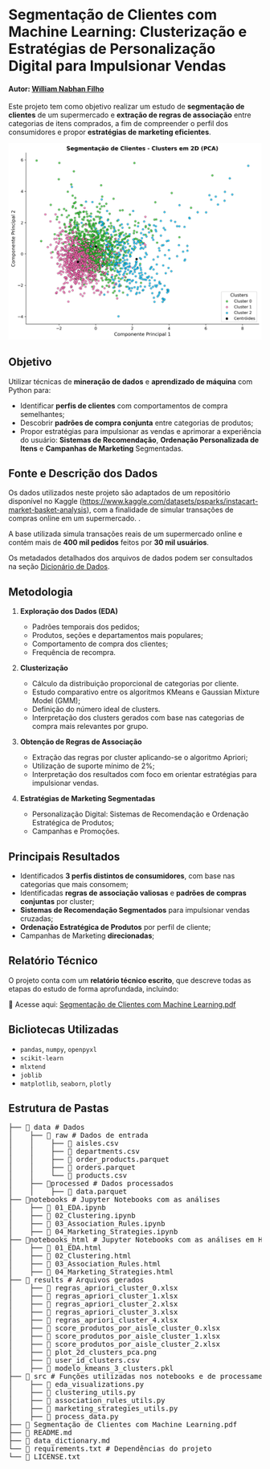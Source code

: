 # Segmentação de Clientes com Machine Learning: Clusterização e Estratégias de Personalização Digital para Impulsionar Vendas


#### Autor: [**William Nabhan Filho**](https://www.linkedin.com/in/william-nabhan-filho)
Este projeto tem como objetivo realizar um estudo de **segmentação de clientes** de um supermercado e **extração de regras de associação** entre categorias de itens comprados, a fim de compreender o perfil dos consumidores e propor **estratégias de marketing eficientes**.  

![Clusterização PCA](results/plot_2d_clusters_pca.png)

## Objetivo

Utilizar técnicas de **mineração de dados** e **aprendizado de máquina** com Python para:

- Identificar **perfis de clientes** com comportamentos de compra semelhantes;
- Descobrir **padrões de compra conjunta** entre categorias de produtos;
- Propor estratégias para impulsionar as vendas e aprimorar a experiência do usuário: **Sistemas de Recomendação**, **Ordenação Personalizada de Itens** e **Campanhas de Marketing** Segmentadas.

## Fonte e Descrição dos Dados

Os dados utilizados neste projeto são adaptados de um repositório disponível no Kaggle (https://www.kaggle.com/datasets/psparks/instacart-market-basket-analysis), com a finalidade de simular transações de compras online em um supermercado. .

A base utilizada simula transações reais de um supermercado online e contém mais de **400 mil pedidos** feitos por **30 mil usuários**.

Os metadados detalhados dos arquivos de dados podem ser consultados na seção [Dicionário de Dados](data_dictionary.md).

## Metodologia

1. **Exploração dos Dados (EDA)**  
   - Padrões temporais dos pedidos;
   - Produtos, seções e departamentos mais populares;
   - Comportamento de compra dos clientes;
   - Frequência de recompra.
 
2. **Clusterização**  
   - Cálculo da distribuição proporcional de categorias por cliente.
   - Estudo comparativo entre os algoritmos KMeans e Gaussian Mixture Model (GMM);
   - Definição do número ideal de clusters.
   - Interpretação dos clusters gerados com base nas categorias de compra mais relevantes por grupo.

3. **Obtenção de Regras de Associação**  
   - Extração das regras por cluster aplicando-se o algoritmo Apriori;
   - Utilização de suporte mínimo de 2%;
   - Interpretação dos resultados com foco em orientar estratégias para impulsionar vendas.

4. **Estratégias de Marketing Segmentadas**
   - Personalização Digital: Sistemas de Recomendação e Ordenação Estratégica de Produtos;
   - Campanhas e Promoções.
   
## Principais Resultados

- Identificados **3 perfis distintos de consumidores**, com base nas categorias que mais consomem;
- Identificadas **regras de associação valiosas** e **padrões de compras conjuntas** por cluster;
- **Sistemas de Recomendação Segmentados** para impulsionar vendas cruzadas;
- **Ordenação Estratégica de Produtos** por perfil de cliente;
- Campanhas de Marketing **direcionadas**;

## Relatório Técnico

O projeto conta com um **relatório técnico escrito**, que descreve todas as etapas do estudo de forma aprofundada, incluindo:

📄 Acesse aqui: [Segmentação de Clientes com Machine Learning.pdf](Segmentação%20de%20Clientes%20com%20Machine%20Learning.pdf)

## Bicliotecas Utilizadas
- `pandas`, `numpy`, `openpyxl`
- `scikit-learn`
- `mlxtend`
- `joblib`
- `matplotlib`, `seaborn`, `plotly`

## Estrutura de Pastas

<pre>├── 📁 data # Dados
│    ├── 📁 raw # Dados de entrada
│    │    ├── 📄 aisles.csv
│    │    ├── 📄 departments.csv
│    │    ├── 📄 order_products.parquet
│    │    ├── 📄 orders.parquet
│    │    └── 📄 products.csv
│    ├── 📁processed # Dados processados
│    │    ├── 📄 data.parquet
├── 📁notebooks # Jupyter Notebooks com as análises
│    ├── 📄 01_EDA.ipynb
│    ├── 📄 02_Clustering.ipynb
│    ├── 📄 03_Association_Rules.ipynb
│    ├── 📄 04_Marketing_Strategies.ipynb
├── 📁notebooks_html # Jupyter Notebooks com as análises em HTML
│    ├── 📄 01_EDA.html
│    ├── 📄 02_Clustering.html
│    ├── 📄 03_Association_Rules.html
│    ├── 📄 04_Marketing_Strategies.html
├── 📁 results # Arquivos gerados
│    ├── 📄 regras_apriori_cluster_0.xlsx
│    ├── 📄 regras_apriori_cluster_1.xlsx
│    ├── 📄 regras_apriori_cluster_2.xlsx
│    ├── 📄 regras_apriori_cluster_3.xlsx
│    ├── 📄 regras_apriori_cluster_4.xlsx
│    ├── 📄 score_produtos_por_aisle_cluster_0.xlsx
│    ├── 📄 score_produtos_por_aisle_cluster_1.xlsx
│    ├── 📄 score_produtos_por_aisle_cluster_2.xlsx
│    ├── 📄 plot_2d_clusters_pca.png
│    ├── 📄 user_id_clusters.csv
│    ├── 📄 modelo_kmeans_3_clusters.pkl
├── 📁 src # Funções utilizadas nos notebooks e de processamento de dados
│    ├── 📄 eda_visualizations.py
│    ├── 📄 clustering_utils.py
│    ├── 📄 association_rules_utils.py
│    ├── 📄 marketing_strategies_utils.py
│    ├── 📄 process_data.py
├── 📄 Segmentação de Clientes com Machine Learning.pdf
├── 📄 README.md 
├── 📄 data_dictionary.md 
└── 📄 requirements.txt # Dependências do projeto
└── 📄 LICENSE.txt</pre>


